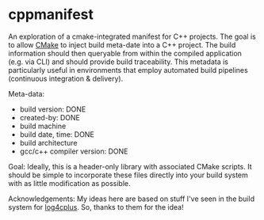 # cppmanifest
An exploration of a cmake-integrated manifest for C++ projects. The goal is to allow [CMake](https://www.cmake.org) to inject build meta-date into a C++ project. The build information should then queryable from within the compiled application (e.g. via CLI) and should provide build traceability. This metadata is particularly useful in environments that employ automated build pipelines (continuous integration & delivery).

Meta-data: 
* build version: DONE
* created-by: DONE
* build machine
* build date, time: DONE
* build architecture
* gcc/c++ compiler version: DONE

Goal:
Ideally, this is a header-only library with associated CMake scripts. It should be simple to incorporate these files directly into your build system with as little modification as possible.

Acknowledgements:
My ideas here are based on stuff I've seen in the build system for [log4cplus](https://sourceforge.net/projects/log4cplus/). So, thanks to them for the idea!